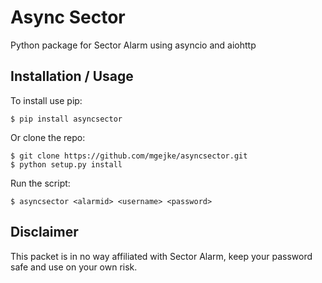 Async Sector
===============================

Python package for Sector Alarm using asyncio and aiohttp

Installation / Usage
--------------------

To install use pip:

    $ pip install asyncsector


Or clone the repo:

    $ git clone https://github.com/mgejke/asyncsector.git
    $ python setup.py install

Run the script:

    $ asyncsector <alarmid> <username> <password>
    

Disclaimer
-------

This packet is in no way affiliated with Sector Alarm, keep your password safe and use on your own risk.